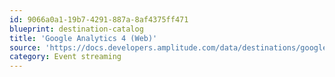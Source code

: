 ```yaml
---
id: 9066a0a1-19b7-4291-887a-8af4375ff471
blueprint: destination-catalog
title: 'Google Analytics 4 (Web)'
source: 'https://docs.developers.amplitude.com/data/destinations/google-analytics-4-web'
category: Event streaming
---
```

